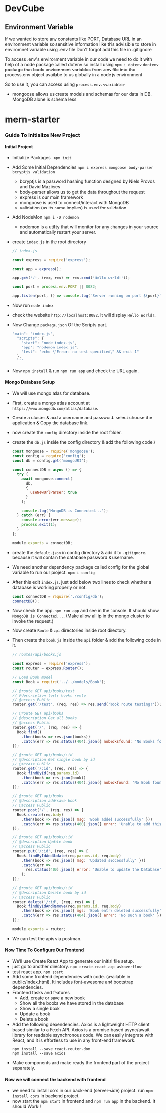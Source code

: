 # DevCube



## Environment Variable
If we wanted to store any constants like PORT, Database URL in an environment variable so sensitive information 
like this advisible to store in enviromnet variable using .env file
Don't forgot add this file in .gitignore


To access .env's environment variable in our code we need to do it with help of a node package called dotenv so install using `npm i dotenv`
`dontenv` package that loads environment variables from .env file into the process.env object availabe to us globally in a node js environment 

So to use it, you can access using `process.env.<variable>`


- mongoose allows us create models and schemas for our data in DB. MongoDB alone is schema less 



# mern-starter

### Guide To Initialize New Project

#### Initial Project

- Initialize Packages ` npm init`
- Add Some Initial Dependencies `npm i express mongoose body-parser bcryptjs validation`
	- bcryptjs is a password hashing function designed by Niels Provos and David Mazières
	- body-parser allows us to get the data throughout the request
	- express is our main framework
	- mongoose is used to connect/interact with MongoDB
	- validation (as its name implies) is used for validation
- Add NodeMon `npm i -D nodemon`
	- nodemon is a utility that will monitor for any changes in your source and automatically restart your server.
- create `index.js` in the root directory

	```js
	// index.js

	const express = require('express');

	const app = express();

	app.get('/', (req, res) => res.send('Hello world!'));

	const port = process.env.PORT || 8082;

	app.listen(port, () => console.log(`Server running on port ${port}`));
	```
- Now run `node index`
- check the website `http://localhost:8082`. It will display `Hello World!`.
- Now Change `package.json` Of the Scripts part.
	```js
	"main": "index.js",
	  "scripts": {
	    "start": "node index.js",
	    "app": "nodemon index.js",
	    "test": "echo \"Error: no test specified\" && exit 1"
	  },
	  ```
- Now `npm install` & run `npm run app` and check the URL again.

#### Mongo Database Setup

- We will use mongo atlas for database.
- First, create a mongo atlas account at `https://www.mongodb.com/atlas/database`.
- Create a cluster & add a username and password. select choose the application & Copy the database link.
- now create the `config` directory inside the root folder.
- create the `db.js` inside the config directory & add the following code.\

	```js
	const mongoose = require('mongoose');
	const config = require('config');
	const db = config.get('mongoURI');

	const connectDB = async () => {
	  try {
	    await mongoose.connect(
	      db,
	      {
	        useNewUrlParser: true
	      }
	    );

	    console.log('MongoDB is Connected...');
	  } catch (err) {
	    console.error(err.message);
	    process.exit(1);
	  }
	};

	module.exports = connectDB;
	```
- create the `default.json` in config directory & add it to `.gitignore`. because it will contain the database password & username.
- We need another dependency package called config for the global variable to run our project. `npm i config`
- After this edit `index.js`. just add below two lines to check whether a database is working properly or not.

	```js
	const connectDB = require('./config/db');
	connectDB();
	```
- Now check the app. `npm run app` and see in the console. It should show `MongoDB is Connected...`. (Make allow all ip in the mongo cluster to invoke the request.)
- Now create `Route` & `api` directories inside root directory.
- Then create the `book.js` inside the `api` folder & add the following code in it.

	```js
	// routes/api/books.js

	const express = require('express');
	const router = express.Router();

	// Load Book model
	const Book = require('../../models/Book');

	// @route GET api/books/test
	// @description tests books route
	// @access Public
	router.get('/test', (req, res) => res.send('book route testing!'));

	// @route GET api/books
	// @description Get all books
	// @access Public
	router.get('/', (req, res) => {
	  Book.find()
	    .then(books => res.json(books))
	    .catch(err => res.status(404).json({ nobooksfound: 'No Books found' }));
	});

	// @route GET api/books/:id
	// @description Get single book by id
	// @access Public
	router.get('/:id', (req, res) => {
	  Book.findById(req.params.id)
	    .then(book => res.json(book))
	    .catch(err => res.status(404).json({ nobookfound: 'No Book found' }));
	});

	// @route GET api/books
	// @description add/save book
	// @access Public
	router.post('/', (req, res) => {
	  Book.create(req.body)
	    .then(book => res.json({ msg: 'Book added successfully' }))
	    .catch(err => res.status(400).json({ error: 'Unable to add this book' }));
	});

	// @route GET api/books/:id
	// @description Update book
	// @access Public
	router.put('/:id', (req, res) => {
	  Book.findByIdAndUpdate(req.params.id, req.body)
	    .then(book => res.json({ msg: 'Updated successfully' }))
	    .catch(err =>
	      res.status(400).json({ error: 'Unable to update the Database' })
	    );
	});

	// @route GET api/books/:id
	// @description Delete book by id
	// @access Public
	router.delete('/:id', (req, res) => {
	  Book.findByIdAndRemove(req.params.id, req.body)
	    .then(book => res.json({ mgs: 'Book entry deleted successfully' }))
	    .catch(err => res.status(404).json({ error: 'No such a book' }));
	});

	module.exports = router;
	```
- We can test the apis via postman.


#### Now Time To Configure Our Frontend

- We’ll use Create React App to generate our initial file setup.
- just go to another directory. `npx create-react-app askoverflow`
- test react app. `npm start`
- Add some frontend dependencies with code. (available in public/index.html). It includes font-awesome and bootstrap dependencies.
- Frontend tasks and features
	- Add, create or save a new book
	- Show all the books we have stored in the database
	- Show a single book
	- Update a book
	- Delete a book
- Add the following dependencies. Axios is a lightweight HTTP client based similar to a Fetch API. Axios is a promise-based async/await library for readable asynchronous code. We can easily integrate with React, and it is effortless to use in any front-end framework.
	```
	npm install --save react-router-dom
	npm install --save axios
	```
- Make components and make ready the frontend part of the project separately.


#### Now we will connect the backend with frontend

- we need to install cors in our back-end (server-side) project. run `npm install cors` in backend project.
- now start the `npm start` in frontend and `npm run app` in the backend. It should Work!!
